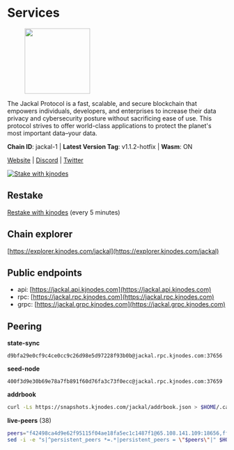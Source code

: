 # Services

<figure><img src="https://raw.githubusercontent.com/kj89/testnet_manuals/main/pingpub/logos/jackal.png" width="150" alt=""><figcaption></figcaption></figure>

The Jackal Protocol is a fast, scalable, and secure blockchain that empowers  individuals, developers, and enterprises to increase their data privacy and  cybersecurity posture without sacrificing ease of use. This protocol strives  to offer world-class applications to protect the planet's most important data–your data.

**Chain ID**: jackal-1 | **Latest Version Tag**: v1.1.2-hotfix | **Wasm**: ON

[Website](https://jackalprotocol.com) | [Discord](https://discord.com/invite/5GKym3p6rj) | [Twitter](https://twitter.com/Jackal_Protocol)

[![Stake with kjnodes](https://i.ibb.co/cr44Q8j/button-stake-with-kjnodes.png)](https://restake.app/jackal/jklvaloper1tr3wm3mdkz0tda6t7vavqnn7fe2g4un0f67xmt)

## Restake

[Restake with kjnodes](https://restake.app/jackal/jklvaloper1tr3wm3mdkz0tda6t7vavqnn7fe2g4un0f67xmt) (every 5 minutes)
## Chain explorer
[https://explorer.kjnodes.com/jackal](https://explorer.kjnodes.com/jackal)

## Public endpoints

* api: [https://jackal.api.kjnodes.com](https://jackal.api.kjnodes.com)
* rpc: [https://jackal.rpc.kjnodes.com](https://jackal.rpc.kjnodes.com)
* grpc: [https://jackal.grpc.kjnodes.com](https://jackal.grpc.kjnodes.com)

## Peering

**state-sync**

```text
d9bfa29e0cf9c4ce0cc9c26d98e5d97228f93b0b@jackal.rpc.kjnodes.com:37656
```

**seed-node**

```text
400f3d9e30b69e78a7fb891f60d76fa3c73f0ecc@jackal.rpc.kjnodes.com:37659
```

**addrbook**
```bash
curl -Ls https://snapshots.kjnodes.com/jackal/addrbook.json > $HOME/.canine/config/addrbook.json
```

**live-peers** (38)
```bash
peers="f42498ca4d9e62f95115f04ae18fa5ec1c1487f1@65.108.141.109:18656,ff94a29e02de8369faf37c76d3c97684bbd51bd6@185.16.38.165:17556,ee2ef67b49cbc7b4af7ff0b7321870a5d9ae69a5@65.108.138.80:17556,d9bfa29e0cf9c4ce0cc9c26d98e5d97228f93b0b@65.109.88.38:37656,552795aa54d6a3a81c7474c6caf8c2a879f7159e@65.109.188.119:46656,dd7e72f0a71476e51c0a601a40d6fc02a1ae1a95@65.108.6.45:60856,57d82676ab660e8e4471664d7fee18e3e2e3dd19@89.58.38.59:26656,11c23c5341d0ac69f9ebb3be9afa7fe0e134ece0@94.79.54.137:28656,d39fecbc409541de13fa644d90066d4dabe08262@95.165.89.222:24475,173c43436e2287f3660c344a5fd2386da4a61968@65.109.92.241:11126,ebc272824924ea1a27ea3183dd0b9ba713494f83@95.214.55.198:26906,db9c7d34cd04e155b3eed730f68fc9315245cf5c@65.108.124.219:30656,4398bd773ac885b7365de3604eb487be10c54563@185.16.38.210:26906,9bcaee1ad957fa75f60a6dd9d8870e53220794a9@104.37.187.214:60756,0faa7f1099de2e02deebe09fcb52863056333265@144.202.72.17:26616,399068f8371dce4ae5d7cd7da2c965e765e68f4b@65.108.238.102:17556,dd3cab79ffae0aed4f519503b66e9403c69eeb14@85.237.193.101:25565,66ccc1f81b9922ea33fed598c77b491761d79cbb@65.108.77.250:36656,68b81df146d915f599775a18953bbefbd49d024a@193.70.33.64:17556,7751d16cfa48da0a5bea6f40e9bcc386b4c76c50@51.89.7.184:26638,8f68e41b8df40ea1f30ae2cae707bcc07f2da57f@51.79.27.21:14656,26b6255375a592c3b0664bd474a6975f468c3785@88.99.164.158:11126,289c3e984194ac2ccaa74e201147010648e90970@195.3.223.108:26656,e2172f53b4c59ed157d97802dc6b5ae8b17d3bb1@109.236.81.221:46656,ff7ab7fdac43752163f141809b61c67eba837cb4@65.108.97.58:37656,b55e7c342620b73cbc9572604d1c2146892231d6@194.34.232.124:34656,3fa80c68cb90ad1064b31b1025d437ebca0bf27b@95.217.46.214:26656,46d4495643f2579573a61e181a88de3b8f0acc4f@2.139.23.24:36656,a79da224ad9d4501dbf1d547986ebec55d56b951@135.181.128.114:17556,7adbbe1a5f867a0befcf1fd94f395dd8257d718f@73.40.151.121:15656,2bb49680d595628991383323806db3fa53d15eb5@65.109.85.170:53656,d9abd1dd5bf7c57461f0476c61e28bac879430a2@141.94.109.71:10556,588e509e3a8c1dc4ba938779bf569cd9f6f0f4be@212.23.222.109:26256,ac6e9b3fc2d18f51aa8d6f98bae9e05acfac97e1@217.131.117.217:26656,c2842c76779913e05fa4256e3caab852e1782951@202.61.194.254:60756,2b7f02456898efbbb9da462b9b3e80ba12ff2f7c@65.109.116.50:27656,e98ed884751f26b98bc32d4469efd53b3507129f@15.235.114.194:10756,a2afb42b65da7013eca54778ce01dfb877c2a82a@154.12.227.132:37656"
sed -i -e "s|^persistent_peers *=.*|persistent_peers = \"$peers\"|" $HOME/.canine/config/config.toml
```
